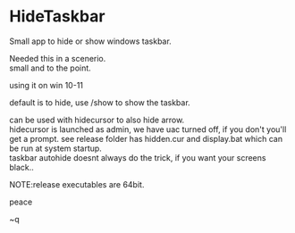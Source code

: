 # HideTaskbar
Small app to hide or show windows taskbar.<br>

Needed this in a scenerio.<br>
small and to the point.<br>

using it on win 10-11<br>

default is to hide, use /show to show the taskbar.
<br>

can be used with hidecursor to also hide arrow.<br>
hidecursor is launched as admin, we have uac turned off, if you don't you'll get a prompt.
see release folder has hidden.cur and display.bat which can be run at system startup.<br>
taskbar autohide doesnt always do the trick, if you want your screens black..<br>

NOTE:release executables are 64bit.



peace

~q
